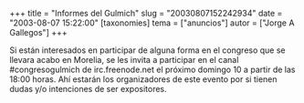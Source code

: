 +++
title = "Informes del Gulmich"
slug = "20030807152242934"
date = "2003-08-07 15:22:00"
[taxonomies]
tema = ["anuncios"]
autor = ["Jorge A Gallegos"]
+++

Si están interesados en participar de alguna forma en el congreso que se
llevara acabo en Morelia, se les invita a participar en el canal
#congresogulmich de irc.freenode.net el próximo domingo 10 a partir de
las 18:00 horas. Ahí estarán los organizadores de este evento por si
tienen dudas y/o intenciones de ser expositores.

